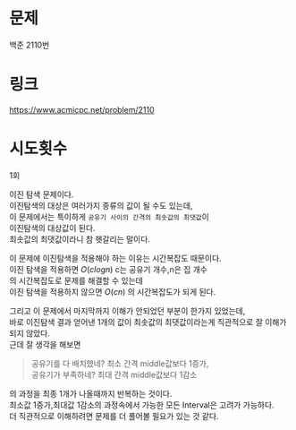 # 문제
백준 2110번

# 링크
https://www.acmicpc.net/problem/2110

# 시도횟수
1회

이진 탐색 문제이다.  
이진탐색의 대상은 여러가지 종류의 값이 될 수도 있는데,  
이 문제에서는 특이하게 `공유기 사이의 간격의 최솟값의 최댓값`이  
이진탐색의 대상값이 된다.  
최솟값의 최댓값이라니 참 헷갈리는 말이다. 

이 문제에 이진탐색을 적용해야 하는 이유는 시간복잡도 때문이다.  
이진 탐색을 적용하면 $O(clogn)$ c는 공유기 개수,n은 집 개수  
의 시간복잡도로 문제를 해결할 수 있는데  
이진 탐색을 적용하지 않으면 $O(cn)$ 의 시간복잡도가 되게 된다.  

그리고 이 문제에서 마지막까지 이해가 안되었던 부분이 한가지 있었는데,  
바로 이진탐색 결과 얻어낸 1개의 값이 최솟값의 최댓값이라는게 직관적으로 잘 이해가 되지 않았다.  
근데 잘 생각을 해보면 
>공유기를 다 배치했네? 최소 간격 middle값보다 1증가,  
 공유기가 부족하네? 최대 간격 middle값보다 1감소
 
 의 과정을 최종 1개가 나올때까지 반복하는 것이다.  
 최소값 1증가,최대값 1감소의 과정속에서 가능한 모든 Interval은 고려가 가능하다.  
 더 직관적으로 이해하려면 문제를 더 풀어볼 필요가 있는 것 같다.
